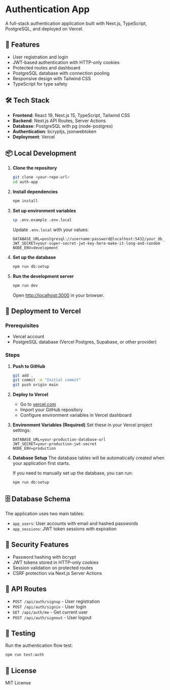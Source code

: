 # Authentication App

A full-stack authentication application built with Next.js, TypeScript, PostgreSQL, and deployed on Vercel.

## 🚀 Features

- User registration and login
- JWT-based authentication with HTTP-only cookies
- Protected routes and dashboard
- PostgreSQL database with connection pooling
- Responsive design with Tailwind CSS
- TypeScript for type safety

## 🛠️ Tech Stack

- **Frontend**: React 19, Next.js 15, TypeScript, Tailwind CSS
- **Backend**: Next.js API Routes, Server Actions
- **Database**: PostgreSQL with pg (node-postgres)
- **Authentication**: bcryptjs, jsonwebtoken
- **Deployment**: Vercel

## 📦 Local Development

1. **Clone the repository**
   ```bash
   git clone <your-repo-url>
   cd auth-app
   ```

2. **Install dependencies**
   ```bash
   npm install
   ```

3. **Set up environment variables**
   ```bash
   cp .env.example .env.local
   ```
   
   Update `.env.local` with your values:
   ```
   DATABASE_URL=postgresql://username:password@localhost:5432/your_db_name
   JWT_SECRET=your-super-secret-jwt-key-here-make-it-long-and-random
   NODE_ENV=development
   ```

4. **Set up the database**
   ```bash
   npm run db:setup
   ```

5. **Run the development server**
   ```bash
   npm run dev
   ```

   Open [http://localhost:3000](http://localhost:3000) in your browser.

## 🚀 Deployment to Vercel

### Prerequisites
- Vercel account
- PostgreSQL database (Vercel Postgres, Supabase, or other provider)

### Steps

1. **Push to GitHub**
   ```bash
   git add .
   git commit -m "Initial commit"
   git push origin main
   ```

2. **Deploy to Vercel**
   - Go to [vercel.com](https://vercel.com)
   - Import your GitHub repository
   - Configure environment variables in Vercel dashboard

3. **Environment Variables (Required)**
   Set these in your Vercel project settings:
   ```
   DATABASE_URL=your-production-database-url
   JWT_SECRET=your-production-jwt-secret
   NODE_ENV=production
   ```

4. **Database Setup**
   The database tables will be automatically created when your application first starts.

   If you need to manually set up the database, you can run:
   ```bash
   npm run db:setup
   ```

## 🗄️ Database Schema

The application uses two main tables:

- `app_users`: User accounts with email and hashed passwords
- `app_sessions`: JWT token sessions with expiration

## 🔐 Security Features

- Password hashing with bcrypt
- JWT tokens stored in HTTP-only cookies
- Session validation on protected routes
- CSRF protection via Next.js Server Actions

## 📝 API Routes

- `POST /api/auth/signup` - User registration
- `POST /api/auth/signin` - User login
- `GET /api/auth/me` - Get current user
- `POST /api/auth/signout` - User logout

## 🧪 Testing

Run the authentication flow test:
```bash
npm run test:auth
```

## 📄 License

MIT License
